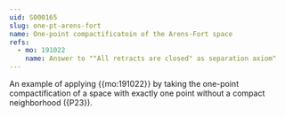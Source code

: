 ```yaml
---
uid: S000165
slug: one-pt-arens-fort
name: One-point compactificatoin of the Arens-Fort space
refs:
  - mo: 191022
    name: Answer to ""All retracts are closed" as separation axiom"
---
```


An example of applying {{mo:191022}} by taking the one-point compactification
of a space with exactly one point without a compact neighborhood ({P23}).
